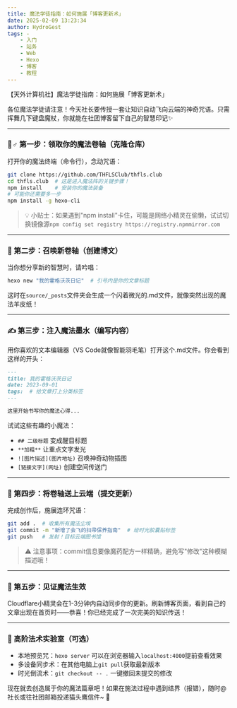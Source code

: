 ```yaml
---
title: 魔法学徒指南：如何施展「博客更新术」
date: 2025-02-09 13:23:34
author: HydroGest
tags: -
    - 入门
    - 站务
    - Web
    - Hexo
    - 博客
    - 教程
---
```


【天外计算机社】魔法学徒指南：如何施展「博客更新术」

各位魔法学徒请注意！今天社长要传授一套让知识自动飞向云端的神奇咒语。只需挥舞几下键盘魔杖，你就能在社团博客留下自己的智慧印记✨

---

### 🧙♂️ 第一步：领取你的魔法卷轴（克隆仓库）
打开你的魔法终端（命令行），念动咒语：
```bash
git clone https://github.com/THFLSClub/thfls.club
cd thfls.club  # 这是进入魔法阵的关键步骤！
npm install    # 安装你的魔法装备
# 可能你还需要多一步
npm install -g hexo-cli
```

> 💡 小贴士：如果遇到"npm install"卡住，可能是网络小精灵在偷懒，试试切换镜像源`npm config set registry https://registry.npmmirror.com`

---

### 📜 第二步：召唤新卷轴（创建博文）
当你想分享新的智慧时，请吟唱：
```bash
hexo new "我的霍格沃茨日记"  # 引号内是你的文章标题
```
这时在`source/_posts`文件夹会生成一个闪着微光的.md文件，就像突然出现的魔法羊皮纸！

---

### ✍️ 第三步：注入魔法墨水（编写内容）
用你喜欢的文本编辑器（VS Code就像智能羽毛笔）打开这个.md文件。你会看到这样的开头：
```markdown
---
title: 我的霍格沃茨日记
date: 2023-09-01
tags:  # 给文章打上分类标签
---

这里开始书写你的魔法心得...
```
试试这些有趣的小魔法：
- `## 二级标题` 变成醒目标题
- `**加粗**` 让重点文字发光
- `![图片描述](图片地址)` 召唤神奇动物插图
- `[链接文字](网址)` 创建空间传送门

---

### 🚀 第四步：将卷轴送上云端（提交更新）
完成创作后，施展连环咒语：
```bash
git add .  # 收集所有魔法尘埃
git commit -m "新增了会飞的扫帚保养指南"  # 给时光胶囊贴标签
git push   # 发射！目标云端图书馆
```

> ⚠️ 注意事项：commit信息要像魔药配方一样精确，避免写"修改"这种模糊描述哦！

---

### 🌈 第五步：见证魔法生效
Cloudflare小精灵会在1-3分钟内自动同步你的更新。刷新博客页面，看到自己的文章出现在首页时——恭喜！你已经完成了一次完美的知识传送！

---

### 🧪 高阶法术实验室（可选）
- 本地预览咒：`hexo server` 可以在浏览器输入`localhost:4000`提前查看效果
- 多设备同步术：在其他电脑上`git pull`获取最新版本
- 时光倒流术：`git checkout -- .` 一键撤回未提交的修改

现在就去创造属于你的魔法篇章吧！如果在施法过程中遇到结界（报错），随时@社长或往社团邮箱投递猫头鹰信件~ 🦉